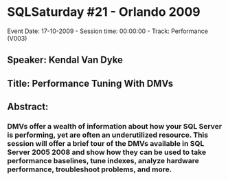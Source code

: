# SQLSaturday #21 - Orlando 2009
Event Date: 17-10-2009 - Session time: 00:00:00 - Track: Performance (V003)
## Speaker: Kendal Van Dyke
## Title: Performance Tuning With DMVs
## Abstract:
### DMVs offer a wealth of information about how your SQL Server is performing, yet are often an underutilized resource. This session will offer a brief tour of the DMVs available in SQL Server 2005  2008 and show how they can be used to take performance baselines, tune indexes, analyze hardware performance, troubleshoot problems, and more.
